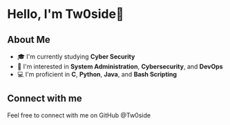 # Hello, I'm Tw0side👋

## About Me
- 🎓 I'm currently studying **Cyber Security**
- 🌱 I'm interested in **System Administration**, **Cybersecurity**, and **DevOps**
- 💻 I'm proficient in **C**, **Python**, **Java**, and **Bash Scripting**

## Connect with me
Feel free to connect with me on GitHub @Tw0side


